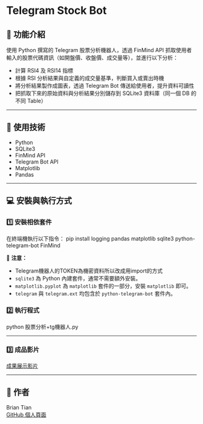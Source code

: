 # Telegram Stock Bot

## 📌 功能介紹
使用 Python 撰寫的 Telegram 股票分析機器人，透過 FinMind API 抓取使用者輸入的股票代碼資訊（如開盤價、收盤價、成交量等），並進行以下分析：

- 計算 RSI4 及 RSI14 指標
- 根據 RSI 分析結果與自定義的成交量基準，判斷買入或賣出時機
- 將分析結果製作成圖表，透過 Telegram Bot 傳送給使用者，提升資料可讀性
- 把抓取下來的原始資料與分析結果分別儲存到 SQLite3 資料庫（同一個 DB 的不同 Table）

---

## 🚀 使用技術
- Python
- SQLite3
- FinMind API
- Telegram Bot API
- Matplotlib
- Pandas

---

## 💻 安裝與執行方式

### 1️⃣ 安裝相依套件

在終端機執行以下指令：
pip install logging pandas matplotlib sqlite3 python-telegram-bot FinMind

🔔 **注意：**
- Telegram機器人的TOKEN為機密資料所以改成用import的方式
- `sqlite3` 為 Python 內建套件，通常不需要額外安裝。
- `matplotlib.pyplot` 為 `matplotlib` 套件的一部分，安裝 `matplotlib` 即可。
- `telegram` 與 `telegram.ext` 均包含於 `python-telegram-bot` 套件內。

### 2️⃣ 執行程式
python 股票分析+tg機器人.py

---

### 3️⃣ 成品影片
[成果展示影片](https://drive.google.com/file/d/1RQDc1jm2wqiHq11h42_CUE5a5NicIut0/view?usp=sharing)

---

## 🔗 作者
Brian Tian  
[GitHub 個人頁面](https://github.com/BrianTianTian)
